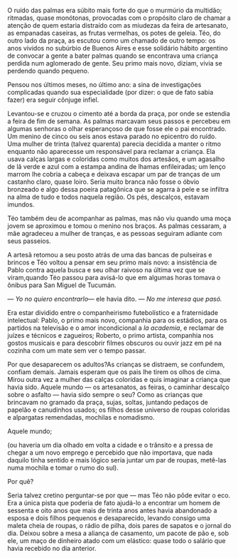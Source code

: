 O ruído das palmas era súbito mais forte do que o murmúrio da multidão; ritmadas, quase monótonas, provocadas com o propósito claro de chamar a atenção de quem estaria distraído com as miudezas da feira de artesanato, as empanadas caseiras, as frutas vermelhas, os potes de geleia. Téo, do outro lado da praça, as escutou como um chamado de outro tempo: os anos vividos no subúrbio de Buenos Aires e esse solidário hábito argentino de convocar a gente a bater palmas quando se encontrava uma criança perdida num aglomerado de gente. Seu primo mais novo, diziam, vivia se perdendo quando pequeno.

Pensou nos últimos meses, no último ano: a sina de investigações complicadas quando sua especialidade (por dizer: o que de fato sabia fazer) era seguir cônjuge infiel.

Levantou-se e cruzou o cimento até a borda da praça, por onde se estendia a feira de fim de semana. As palmas marcavam seus passos e percebeu em algumas senhoras o olhar esperançoso de que fosse ele o pai encontrado. Um menino de cinco ou seis anos estava parado no epicentro do ruído. Uma mulher de trinta (talvez quarenta) parecia decidida a manter o ritmo enquanto não aparecesse um responsável para reclamar a criança. Ela usava calças largas e coloridas como muitos dos artesãos, e um agasalho de lã verde e azul com a estampa andina de lhamas enfileiradas; um lenço marrom lhe cobria a cabeça e deixava escapar um par de tranças de um castanho claro, quase loiro. Seria muito branca não fosse o óbvio bronzeado e algo dessa poeira patagônica que se agarra à pele e se infiltra na alma de tudo e todos naquela região. Os pés, descalços, estavam imundos.

Téo também deu de acompanhar as palmas, mas não viu quando uma moça jovem se aproximou e tomou o menino nos braços. As palmas cessaram, a mãe agradeceu a mulher de tranças, e as pessoas seguiram adiante com seus passeios.

A artesã retomou a seu posto atrás de uma das bancas de pulseiras e brincos e Téo voltou a pensar em seu primo mais novo: a insistência de Pablo contra aquela busca e seu olhar raivoso na última vez que se viram,quando Téo passou para avisá-lo que em algumas horas tomava o ônibus para San Miguel de Tucumán.

— _Yo no quiero encontrarlo_— ele havia dito. — _No me interesa que pasó._

Era estar dividido entre o companheirismo futebolístico e a fraternidade intelectual: Pablo, o primo mais novo, companhia para os estádios, para os partidos na televisão e o amor incondicional a _la academia_, e reclamar de juízes e técnicos e zagueiros; Roberto, o primo artista, companhia nos gostos musicais e para descobrir filmes obscuros ou ouvir jazz em pé na cozinha com um mate sem ver o tempo passar.

Por que desaparecem os adultos?As crianças se distraem, se confundem, confiam demais. Jamais esperam que os pais lhe tirem os olhos de cima. Mirou outra vez a mulher das calças coloridas e quis imaginar a criança que havia sido. Aquele mundo — os artesanatos, as feiras, o caminhar descalço sobre o asfalto — havia sido sempre o seu? Como as crianças que brincavam no gramado da praça, sujas, soltas, juntando pedaços de papelão e canudinhos usados; os filhos desse universo de roupas coloridas e alpargatas remendadas, mochilas e nomadismo.

Aquele mundo;

(ou haveria um dia olhado em volta a cidade e o trânsito e a pressa de chegar a um novo emprego e percebido que não importava, que nada daquilo tinha sentido e mais lógico seria juntar um par de roupas, metê-las numa mochila e tomar o rumo do sul).

Por quê?

Seria talvez cretino perguntar-se por que — mas Téo não pôde evitar o eco. Era a única pista que poderia de fato ajudá-lo a encontrar um homem de sessenta e oito anos que mais de trinta anos antes havia abandonado a esposa e dois filhos pequenos e desaparecido, levando consigo uma maleta cheia de roupas, o rádio de pilha, dois pares de sapatos e o jornal do dia. Deixou sobre a mesa a aliança de casamento, um pacote de pão e, sob ele, um maço de dinheiro atado com um elástico: quase todo o salário que havia recebido no dia anterior.
